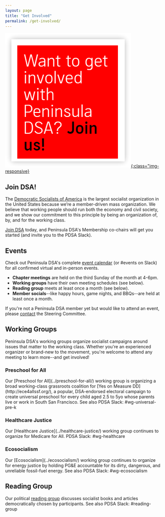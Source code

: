 ```yaml
---
layout: page
title: "Get Involved"
permalink: /get-involved/
---
```


[![Want to get involved with Peninsula DSA? Join us!](/assets/images/getinvolved.png){:class="img-responsive}](https://act.dsausa.org/donate/dsa_recommit_2022/)

<h2>Join DSA!</h2>

The [Democratic Socialists of America](https://www.dsausa.org/) is the largest socialist organization in the United States because we’re a member-driven mass organization. We believe that working people should run both the economy and civil society, and we show our commitment to this principle by being an organization of, by, and for the working class. 

[Join DSA](https://www.dsausa.org/join) today, and Peninsula DSA's Membership co-chairs will get you started (and invite you to the PDSA Slack).

<h2>Events</h2>

Check out Peninsula DSA's complete [event calendar](../calendar) (or #events on Slack) for all confirmed virtual and in-person events.

* **Chapter meetings** are held on the third Sunday of the month at 4-6pm.
* **Working groups** have their own meeting schedules (see below).
* **Reading group** meets at least once a month (see below).
* **Member socials**--like happy hours, game nights, and BBQs--are held at least once a month.

If you're not a Peninsula DSA member yet but would like to attend an event, please [contact](mailto:info@peninsuladsa.org) the Steering Committee.

<h2>Working Groups</h2>

Peninsula DSA's working groups organize socialist campaigns around issues that matter to the working class. Whether you're an experienced organizer or brand-new to the movement, you're welcome to attend any meeting to learn more--and get involved!

<h3>Preschool for All</h3>
Our [Preschool for All](../preschool-for-all/) working group is organizing a broad working-class grassroots coalition for [Yes on Measure DD](http://ece4allssf.org/), a popular, DSA-endorsed electoral campaign to create universal preschool for every child aged 2.5 to 5yo whose parents live or work in South San Francisco. See also PDSA Slack: #wg-universal-pre-k

<h3>Healthcare Justice</h3>
Our [Healthcare Justice](../healthcare-justice/) working group continues to organize for Medicare for All. PDSA Slack: #wg-healthcare

<h3>Ecosocialism</h3>
Our [Ecosocialism](../ecosocialism/) working group continues to organize for energy justice by holding PG&E accountable for its dirty, dangerous, and unreliable fossil-fuel energy. See also PDSA Slack: #wg-ecosocialism

<h2>Reading Group</h2>

Our political [reading group](../political-reading/) discusses socialist books and articles democratically chosen by participants. See also PDSA Slack: #reading-group
